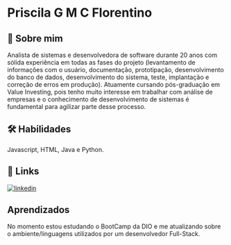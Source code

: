# Priscila G M C Florentino

## 🚀 Sobre mim
Analista de sistemas e desenvolvedora de software durante 20 anos com sólida experiência em todas as fases do projeto (levantamento de informações com o usuário, documentação, prototipação, desenvolvimento do banco de dados, desenvolvimento do sistema, teste, implantação e correção de erros em produção).
Atuamente cursando pós-graduação em Value Investing, pois tenho muito interesse em trabalhar com análise de empresas e o conhecimento de desenvolvimento de sistemas é fundamental para agilizar parte desse processo.

## 🛠 Habilidades
Javascript, HTML, Java e Python.

## 🔗 Links
[![linkedin](https://img.shields.io/badge/linkedin-0A66C2?style=for-the-badge&logo=linkedin&logoColor=white)](https://www.linkedin.com/in/priscila-g-m-c-florentino-1080a4251/)

## Aprendizados
No momento estou estudando o BootCamp da DIO e me atualizando sobre o ambiente/linguagens utilizados por um desenvolvedor Full-Stack.
